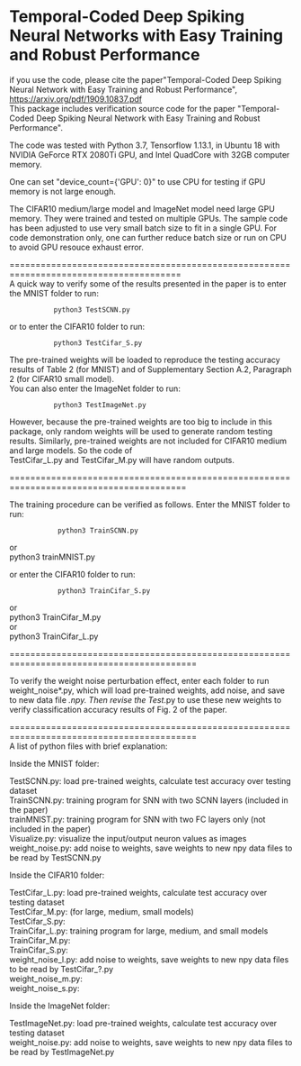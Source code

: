 # Temporal-Coded Deep Spiking Neural Networks with Easy Training and Robust Performance
if you use the code, please cite the paper"Temporal-Coded Deep Spiking Neural Network with Easy Training and Robust Performance", https://arxiv.org/pdf/1909.10837.pdf  
This package includes verification source code for the paper "Temporal-Coded Deep Spiking Neural Network with Easy Training and Robust Performance".  
   
The code was tested with Python 3.7, Tensorflow 1.13.1, in Ubuntu 18 with NVIDIA GeForce RTX 2080Ti GPU, and Intel QuadCore with 32GB computer memory.  
   
One can set "device_count={'GPU': 0}" to use CPU for testing if GPU memory is not large enough.  

The CIFAR10 medium/large model and ImageNet model need large GPU memory. They were trained and tested on multiple GPUs. The sample code has been adjusted to use very small batch size to fit in a single GPU. For code demonstration only, one can further reduce batch size or run on CPU to avoid GPU resouce exhaust error.   
   
=======================================================================================   
A quick way to verify some of the results presented in the paper is to enter the MNIST folder to run:  

               python3 TestSCNN.py  

or to enter the CIFAR10 folder to run:  

               python3 TestCifar_S.py  

The pre-trained weights will be loaded to reproduce the testing accuracy results of Table 2 (for MNIST) and of Supplementary Section A.2, Paragraph 2 (for CIFAR10 small model).     
You can also enter the ImageNet folder to run:  

               python3 TestImageNet.py  

However, because the pre-trained weights are too big to include in this package, only random weights will be used to generate random testing results. Similarly, pre-trained weights are not included for CIFAR10 medium and large models. So the code of   
TestCifar_L.py and TestCifar_M.py will have random outputs.   
  
========================================================================================   
   
The training procedure can be verified as follows. Enter the MNIST folder to run:  

                python3 TrainSCNN.py  
or  
                python3 trainMNIST.py  
  
or enter the CIFAR10 folder to run:  
  
                python3 TrainCifar_S.py  
or  
                python3 TrainCifar_M.py  
or  
                python3 TrainCifar_L.py  
  
==========================================================================================  
  
To verify the weight noise perturbation effect, enter each folder to run weight_noise*.py, which will load pre-trained weights, add noise, and save to new data file *.npy. Then revise the Test*.py to use these new weights to verify classification accuracy results of Fig. 2 of the paper.  
  
==========================================================================================  
A list of python files with brief explanation:  
  
Inside the MNIST folder:  
  
TestSCNN.py: load pre-trained weights, calculate test accuracy over testing dataset  
TrainSCNN.py: training program for SNN with two SCNN layers (included in the paper)  
trainMNIST.py: training program for SNN with two FC layers only (not included in the paper)  
Visualize.py: visualize the input/output neuron values as images  
weight_noise.py: add noise to weights, save weights to new npy data files to be read by TestSCNN.py  
  
Inside the CIFAR10 folder:  
  
TestCifar_L.py:  load pre-trained weights, calculate test accuracy over testing dataset  
TestCifar_M.py:  (for large, medium, small models)  
TestCifar_S.py:  
TrainCifar_L.py: training program for large, medium, and small models  
TrainCifar_M.py:  
TrainCifar_S.py:  
weight_noise_l.py: add noise to weights, save weights to new npy data files to be read by TestCifar_?.py  
weight_noise_m.py:  
weight_noise_s.py:  
  
Inside the ImageNet folder:  
  
TestImageNet.py: load pre-trained weights, calculate test accuracy over testing dataset  
weight_noise.py: add noise to weights, save weights to new npy data files to be read by TestImageNet.py  
  


